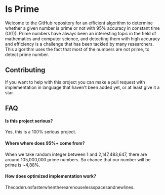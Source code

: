 
# Is Prime

Welcome to the GitHub repository for an efficient algorithm to determine whether a given number is prime or not with 95% accuracy in constant time (O(1)). Prime numbers have always been an interesting topic in the field of mathematics and computer science, and detecting them with high accuracy and efficiency is a challenge that has been tackled by many researchers. This algorithm uses the fact that most of the numbers are not prime, to detect prime number.


## Contributing
If you want to help with this project you can make a pull request with implementation in language that haven't been added yet, or at least give it a star.

## FAQ

#### Is this project serious?

Yes, this is a 100% serious project.

#### Where where does 95%+ come from?

When we take random integer between 1 and 2,147,483,647, there are around 105,000,000 prime numbers. So chance that our number will be prime is ~4,88%.

#### How does optimized implementation work?

Thecoderunsfasterwhentherearenouselessspacesandnewlines.

